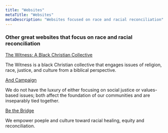 ```yaml
---
title: "Websites"
metaTitle: "Websites"
metaDescription: "Websites focused on race and racial reconciliation"
---
```

### Other great websites that focus on race and racial reconciliation

[The Witness: A Black Christian Collective](https://thewitnessbcc.com/)

The Witness is a black Christian collective that engages issues of religion, race, justice, and culture from a biblical perspective.

[And Campaign](https://andcampaign.org/)

We do not have the luxury of either focusing on social justice or values-based issues; both affect the foundation of our communities and are inseparably tied together.

[Be the Bridge](https://bethebridge.com/)

We empower poeple and culture toward racial healing, equity and reconciliation.